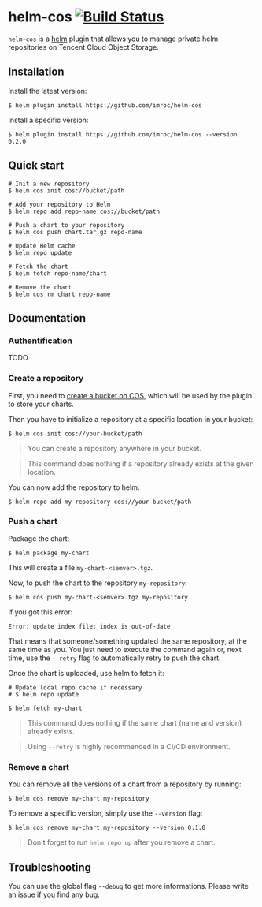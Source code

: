 # helm-cos [![Build Status](https://travis-ci.org/nouney/helm-cos.svg?branch=master)](https://travis-ci.org/nouney/helm-cos)

`helm-cos` is a [helm](https://github.com/kubernetes/helm) plugin that allows you to manage private helm repositories on Tencent Cloud Object Storage.

## Installation

Install the latest version:
```shell
$ helm plugin install https://github.com/imroc/helm-cos
```

Install a specific version:
```shell
$ helm plugin install https://github.com/imroc/helm-cos --version 0.2.0
```

## Quick start

```shell
# Init a new repository
$ helm cos init cos://bucket/path

# Add your repository to Helm
$ helm repo add repo-name cos://bucket/path

# Push a chart to your repository
$ helm cos push chart.tar.gz repo-name

# Update Helm cache
$ helm repo update

# Fetch the chart
$ helm fetch repo-name/chart

# Remove the chart
$ helm cos rm chart repo-name
```

## Documentation

### Authentification

TODO


### Create a repository

First, you need to [create a bucket on COS](https://cloud.tencent.com/document/product/436/6232), which will be used by the plugin to store your charts.

Then you have to initialize a repository at a specific location in your bucket:

```shell
$ helm cos init cos://your-bucket/path
```

>   You can create a repository anywhere in your bucket.

>   This command does nothing if a repository already exists at the given location.

You can now add the repository to helm:
```shell
$ helm repo add my-repository cos://your-bucket/path
```

### Push a chart

Package the chart:
```shell
$ helm package my-chart
```
This will create a file `my-chart-<semver>.tgz`.

Now, to push the chart to the repository `my-repository`:

```shell
$ helm cos push my-chart-<semver>.tgz my-repository
```

If you got this error:
```shell
Error: update index file: index is out-of-date
```

That means that someone/something updated the same repository, at the same time as you. You just need to execute the command again or, next time, use the `--retry` flag to automatically retry to push the chart.

Once the chart is uploaded, use helm to fetch it:

```shell
# Update local repo cache if necessary
# $ helm repo update

$ helm fetch my-chart
```

>   This command does nothing if the same chart (name and version) already exists.

>   Using `--retry` is highly recommended in a CI/CD environment.

### Remove a chart

You can remove all the versions of a chart from a repository by running:

```shell
$ helm cos remove my-chart my-repository
```

To remove a specific version, simply use the `--version` flag:

```shell
$ helm cos remove my-chart my-repository --version 0.1.0
```

>   Don't forget to run `helm repo up` after you remove a chart.

## Troubleshooting

You can use the global flag `--debug` to get more informations. Please write an issue if you find any bug.